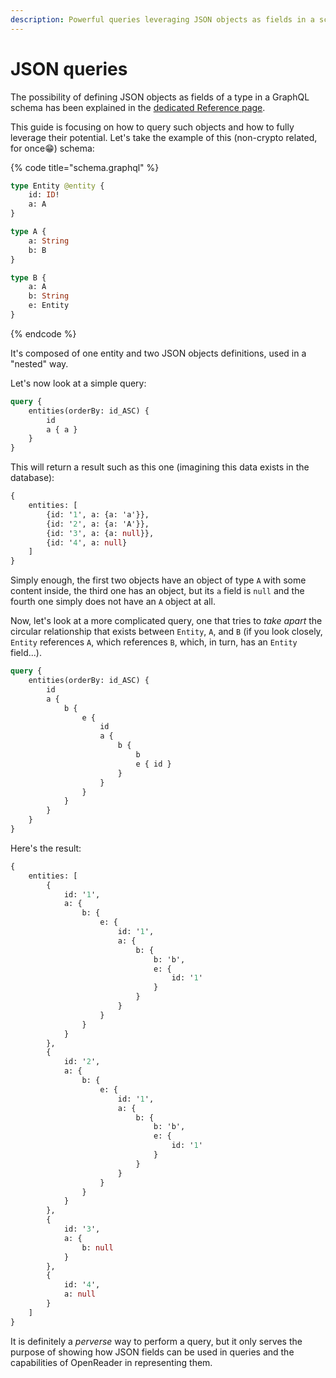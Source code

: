 ```yaml
---
description: Powerful queries leveraging JSON objects as fields in a schema
---
```


# JSON queries

The possibility of defining JSON objects as fields of a type in a GraphQL schema has been explained in the [dedicated Reference page](../openreader-schema/json-fields.md).

This guide is focusing on how to query such objects and how to fully leverage their potential. Let's take the example of this (non-crypto related, for once😁) schema:

{% code title="schema.graphql" %}
```graphql
type Entity @entity {
    id: ID!
    a: A
}

type A {
    a: String
    b: B
}

type B {
    a: A
    b: String
    e: Entity
}
```
{% endcode %}

It's composed of one entity and two JSON objects definitions, used in a "nested" way.

Let's now look at a simple query:

```graphql
query {
    entities(orderBy: id_ASC) { 
        id 
        a { a } 
    }
}
```

This will return a result such as this one (imagining this data exists in the database):

```graphql
{
    entities: [
        {id: '1', a: {a: 'a'}},
        {id: '2', a: {a: 'A'}},
        {id: '3', a: {a: null}},
        {id: '4', a: null}
    ]
}
```

Simply enough, the first two objects have an object of type `A` with some content inside, the third one has an object, but its `a` field is `null` and the fourth one simply does not have an `A` object at all.

Now, let's look at a more complicated query, one that tries to _take apart_ the circular relationship that exists between `Entity`, `A`, and `B` (if you look closely, `Entity`  references `A`, which references `B`, which, in turn, has an `Entity` field...).

```graphql
query {
    entities(orderBy: id_ASC) { 
        id 
        a { 
            b {
                e {
                    id
                    a {
                        b {
                            b
                            e { id }
                        }
                    }
                }
            }
        } 
    }
}
```

Here's the result:

```graphql
{
    entities: [
        {
            id: '1', 
            a: {
                b: {
                    e: {
                        id: '1', 
                        a: {
                            b: {
                                b: 'b', 
                                e: {
                                    id: '1'
                                }
                            }
                        }
                    }
                }
            }
        },
        {
            id: '2', 
            a: {
                b: {
                    e: {
                        id: '1', 
                        a: {
                            b: {
                                b: 'b', 
                                e: {
                                    id: '1'
                                }
                            }
                        }
                    }
                }
            }
        },
        {
            id: '3', 
            a: {
                b: null
            }
        },
        {
            id: '4', 
            a: null
        }
    ]
}
```

It is definitely a _perverse_ way to perform a query, but it only serves the purpose of showing how JSON fields can be used in queries and the capabilities of OpenReader in representing them.
